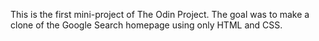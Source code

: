 This is the first mini-project of The Odin Project. The goal was to make a clone of the Google Search homepage using only HTML and CSS.